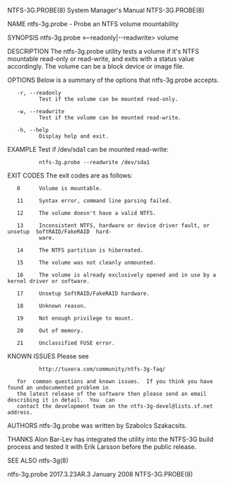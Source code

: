 NTFS-3G.PROBE(8)                        System Manager's Manual                       NTFS-3G.PROBE(8)

NAME
       ntfs-3g.probe - Probe an NTFS volume mountability

SYNOPSIS
       ntfs-3g.probe <--readonly|--readwrite> volume

DESCRIPTION
       The  ntfs-3g.probe  utility  tests a volume if it's NTFS mountable read-only or read-write, and
       exits with a status value accordingly.  The volume can be a block device or image file.

OPTIONS
       Below is a summary of the options that ntfs-3g.probe accepts.

       -r, --readonly
              Test if the volume can be mounted read-only.

       -w, --readwrite
              Test if the volume can be mounted read-write.

       -h, --help
              Display help and exit.

EXAMPLE
       Test if /dev/sda1 can be mounted read-write:

              ntfs-3g.probe --readwrite /dev/sda1

EXIT CODES
       The exit codes are as follows:

       0      Volume is mountable.

       11     Syntax error, command line parsing failed.

       12     The volume doesn't have a valid NTFS.

       13     Inconsistent NTFS, hardware or device driver fault, or unsetup  SoftRAID/FakeRAID  hard‐
              ware.

       14     The NTFS partition is hibernated.

       15     The volume was not cleanly unmounted.

       16     The volume is already exclusively opened and in use by a kernel driver or software.

       17     Unsetup SoftRAID/FakeRAID hardware.

       18     Unknown reason.

       19     Not enough privilege to mount.

       20     Out of memory.

       21     Unclassified FUSE error.

KNOWN ISSUES
       Please see

              http://tuxera.com/community/ntfs-3g-faq/

       for  common questions and known issues.  If you think you have found an undocumented problem in
       the latest release of the software then please send an email describing it in detail.  You  can
       contact the development team on the ntfs-3g-devel@lists.sf.net address.

AUTHORS
       ntfs-3g.probe was written by Szabolcs Szakacsits.

THANKS
       Alon  Bar-Lev has integrated the utility into the NTFS-3G build process and tested it with Erik
       Larsson before the public release.

SEE ALSO
       ntfs-3g(8)

ntfs-3g.probe 2017.3.23AR.3                  January 2008                             NTFS-3G.PROBE(8)

